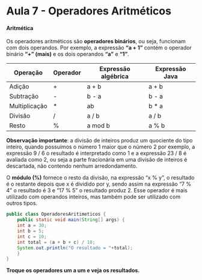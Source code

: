 # Aula 7 - Operadores Aritméticos

#### Aritmética

Os operadores aritméticos são **operadores binários**, ou seja, funcionam com dois operandos. Por exemplo, a expressão **“a + 1”** contém o operador binário **“+” (mais)** e os dois operandos **“a”** e **“1”**.

| Operação      | Operador | Expressão algébrica | Expressão Java |
| ------------- | -------- | ------------------- | -------------- |
| Adição        | +        | a + b               | a + b          |
| Subtração     | -        | b - a               | b - a          |
| Multiplicação | *        | ab                  | b * a          |
| Divisão       | /        | a / b               | a / b          |
| Resto         | %        | a mod b             | a % b          |

**Observação importante**: a divisão de inteiros produz um quociente do tipo inteiro, quando possuímos o número 1 maior que o número 2 por exemplo, a expressão 9 / 6 o resultado é interpretado como 1 e a expressão 23 / 8 é avaliada como 2, ou seja a parte fracionária em uma divisão de inteiros é descartada, não contendo nenhum arredondamento.

O **módulo (%)** fornece o resto da divisão, na expressão “x % y”, o resultado é o restante depois que x é dividido por y, sendo assim na expressão “7 % 4” o resultado é 3 e “17 % 5” o resultado produz 2. Esse operador é mais utilizado com operandos inteiros, mas também pode ser utilizado com outros tipos.

```java
public class OperadoresAritimeticos {
    public static void main(String[] args) {
    int a = 30;
    int b = 5;
    int c = 10;
    int total = (a + b + c) / 10;
    System.out.println("O resultado = "+total);
    }
}
```

**Troque os operadores um a um e veja os resultados.**

